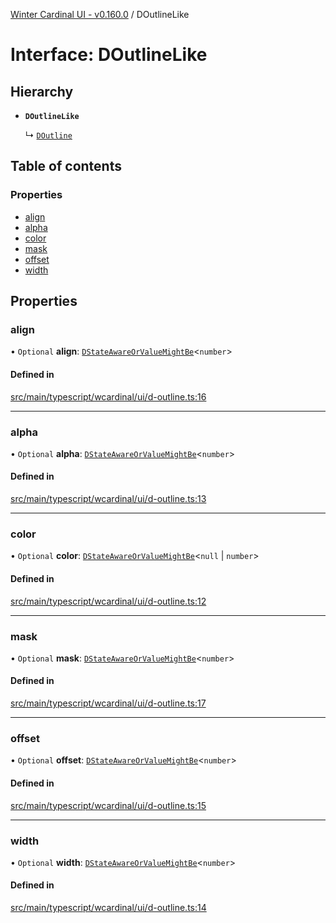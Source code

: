 [Winter Cardinal UI - v0.160.0](../index.md) / DOutlineLike

# Interface: DOutlineLike

## Hierarchy

- **`DOutlineLike`**

  ↳ [`DOutline`](DOutline.md)

## Table of contents

### Properties

- [align](DOutlineLike.md#align)
- [alpha](DOutlineLike.md#alpha)
- [color](DOutlineLike.md#color)
- [mask](DOutlineLike.md#mask)
- [offset](DOutlineLike.md#offset)
- [width](DOutlineLike.md#width)

## Properties

### align

• `Optional` **align**: [`DStateAwareOrValueMightBe`](../index.md#dstateawareorvaluemightbe)<`number`\>

#### Defined in

[src/main/typescript/wcardinal/ui/d-outline.ts:16](https://github.com/winter-cardinal/winter-cardinal-ui/blob/v0.160.0/src/main/typescript/wcardinal/ui/d-outline.ts#L16)

___

### alpha

• `Optional` **alpha**: [`DStateAwareOrValueMightBe`](../index.md#dstateawareorvaluemightbe)<`number`\>

#### Defined in

[src/main/typescript/wcardinal/ui/d-outline.ts:13](https://github.com/winter-cardinal/winter-cardinal-ui/blob/v0.160.0/src/main/typescript/wcardinal/ui/d-outline.ts#L13)

___

### color

• `Optional` **color**: [`DStateAwareOrValueMightBe`](../index.md#dstateawareorvaluemightbe)<``null`` \| `number`\>

#### Defined in

[src/main/typescript/wcardinal/ui/d-outline.ts:12](https://github.com/winter-cardinal/winter-cardinal-ui/blob/v0.160.0/src/main/typescript/wcardinal/ui/d-outline.ts#L12)

___

### mask

• `Optional` **mask**: [`DStateAwareOrValueMightBe`](../index.md#dstateawareorvaluemightbe)<`number`\>

#### Defined in

[src/main/typescript/wcardinal/ui/d-outline.ts:17](https://github.com/winter-cardinal/winter-cardinal-ui/blob/v0.160.0/src/main/typescript/wcardinal/ui/d-outline.ts#L17)

___

### offset

• `Optional` **offset**: [`DStateAwareOrValueMightBe`](../index.md#dstateawareorvaluemightbe)<`number`\>

#### Defined in

[src/main/typescript/wcardinal/ui/d-outline.ts:15](https://github.com/winter-cardinal/winter-cardinal-ui/blob/v0.160.0/src/main/typescript/wcardinal/ui/d-outline.ts#L15)

___

### width

• `Optional` **width**: [`DStateAwareOrValueMightBe`](../index.md#dstateawareorvaluemightbe)<`number`\>

#### Defined in

[src/main/typescript/wcardinal/ui/d-outline.ts:14](https://github.com/winter-cardinal/winter-cardinal-ui/blob/v0.160.0/src/main/typescript/wcardinal/ui/d-outline.ts#L14)
